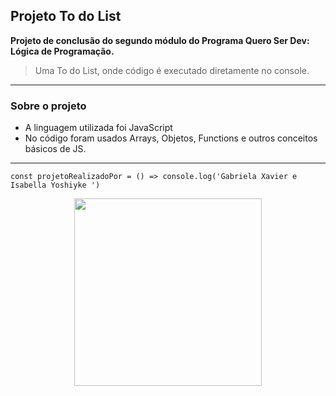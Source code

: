 ## Projeto To do List 
  
**Projeto de conclusão do segundo módulo do Programa Quero Ser Dev: Lógica de Programação.** 
> Uma To do List, onde código é executado diretamente no console.
---

### Sobre o projeto
- A linguagem utilizada foi JavaScript
- No código foram usados Arrays, Objetos, Functions e outros conceitos básicos de JS.
---

`const projetoRealizadoPor = () => console.log('Gabriela Xavier e Isabella Yoshiyke ')`

<div align="center">
  <img src="https://i.pinimg.com/originals/41/b1/a1/41b1a16ab3bd153ce447371272860c5b.gif" alt="" style="width: 300px;">
</div>


